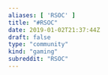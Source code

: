 ```yaml
---
aliases: [ 'RSOC' ]
title: "#RSOC"
date: 2019-01-02T21:37:44Z
draft: false
type: "community"
kind: "gaming"
subreddit: "RSOC"
---
```

